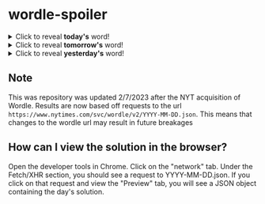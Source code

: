 # wordle-spoiler

<details>
  <summary>Click to reveal <b>today's</b> word!</summary>
  <br>
  <b> dryer </b>
</details>

<details>
  <summary>Click to reveal <b>tomorrow's</b> word!</summary>
  <br>
  <b> award </b>
</details>

<details>
  <summary>Click to reveal <b>yesterday's</b> word!</summary>
  <br>
  <b> gland </b>
</details>

## Note
This was repository was updated 2/7/2023 after the NYT acquisition of Wordle. Results are now based off requests to the url `https://www.nytimes.com/svc/wordle/v2/YYYY-MM-DD.json`. This means that changes to the wordle url may result in future breakages

## How can I view the solution in the browser?
Open the developer tools in Chrome. Click on the "network" tab. Under the Fetch/XHR section, you should see a request to YYYY-MM-DD.json. If you click on that request and view the "Preview" tab, you will see a JSON object containing the day's solution.